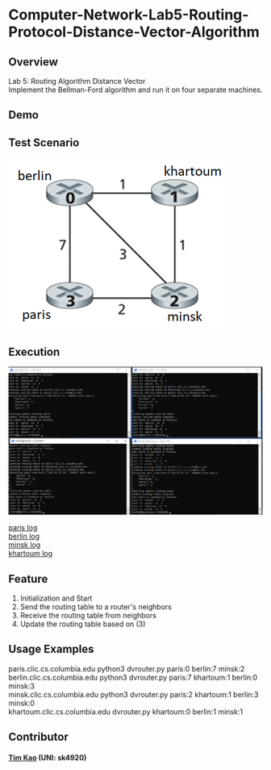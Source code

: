 # Computer-Network-Lab5-Routing-Protocol-Distance-Vector-Algorithm

## Overview ##
Lab 5: Routing Algorithm Distance Vector \
Implement the Bellman-Ford algorithm and run it on four separate machines.


## Demo ##
## Test Scenario ## 
![image](https://github.com/tim-kao/-Computer-Network-Lab5-Routing-Protocol-Distance-Vector-Algorithm/blob/main/demo/test_scenario.png)

## Execution ##
![image](https://github.com/tim-kao/-Computer-Network-Lab5-Routing-Protocol-Distance-Vector-Algorithm/blob/main/demo/execution.png)

[paris log](https://github.com/tim-kao/-Computer-Network-Lab5-Routing-Protocol-Distance-Vector-Algorithm/blob/main/log/paris.log) \
[berlin log](https://github.com/tim-kao/-Computer-Network-Lab5-Routing-Protocol-Distance-Vector-Algorithm/blob/main/log/berlin.log) \
[minsk log](https://github.com/tim-kao/-Computer-Network-Lab5-Routing-Protocol-Distance-Vector-Algorithm/blob/main/log/minsk.log) \
[khartoum log](https://github.com/tim-kao/-Computer-Network-Lab5-Routing-Protocol-Distance-Vector-Algorithm/blob/main/log/khartoum.log)

## Feature ##
1. Initialization and Start
2. Send the routing table to a router's neighbors
3. Receive the routing table from neighbors
4. Update the routing table based on (3)
##  Usage Examples ##
paris.clic.cs.columbia.edu		python3 dvrouter.py paris:0 berlin:7 minsk:2 \
berlin.clic.cs.columbia.edu		python3 dvrouter.py paris:7 khartoum:1 berlin:0 minsk:3 \
minsk.clic.cs.columbia.edu		python3 dvrouter.py paris:2 khartoum:1 berlin:3 minsk:0 \
khartoum.clic.cs.columbia.edu 	dvrouter.py khartoum:0 berlin:1 minsk:1
   
## Contributor ##
#### [Tim Kao](https://github.com/tim-kao) (UNI: sk4920)
